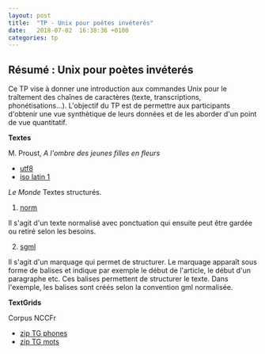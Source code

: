 ```yaml
---
layout: post
title:  "TP - Unix pour poètes invéterés"
date:   2018-07-02  16:38:36 +0100
categories: tp
---
```


## Résumé : Unix pour poètes invéterés

Ce TP vise à donner une introduction aux commandes Unix pour le traîtement des chaînes de caractères (texte, transcriptions, phonétisations...). L'objectif du TP est de permettre aux participants d'obtenir une vue synthètique de leurs données et de les aborder d'un point de vue quantitatif. 




**Textes**

M. Proust, *A l'ombre des jeunes filles en fleurs*

- [utf8](https://bigdataspeech.github.io/TP/fichiers/Proust_jeunes_filles_en_fleur_utf8.txt)
- [iso latin 1](https://bigdataspeech.github.io/TP/fichiers/Proust_jeunes_filles_en_fleur.txt)

*Le Monde*
Textes structurés. 

1) [norm](https://bigdataspeech.github.io/TP/fichiers/decembre2006.imp)

Il s'agit d'un texte normalisé avec ponctuation qui ensuite peut être gardée ou retiré selon les besoins. 

2) [sgml](https://bigdataspeech.github.io/TP/fichiers/decembre2006.sgml0)

Il s'agit d'un marquage qui permet de structurer. Le marquage apparaît sous forme de balises et indique par exemple le début de l'article, le début d'un paragraphe etc.
Ces balises permettent de structurer le texte. 
Dans l'exemple, les balises sont créés selon la convention gml normalisée. 



**TextGrids**

Corpus NCCFr

- [zip TG phones](https://drive.google.com/drive/folders/1SPu8ZV4i6CGQmKWEySQ75g4crV2smpO5?usp=sharing)
- [zip TG mots](https://drive.google.com/drive/folders/1trbwu6QvThCIHCbQbl9Tu2oO1Y_J3XBN?usp=sharing)


